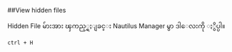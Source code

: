 ##View hidden files 

Hidden File မ်ားအား ၾကည့္ရႈျခင္း  Nautilus Manager မွာ ဒါေလးကို ႏွိပ္ပါ။

	ctrl + H

